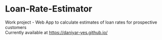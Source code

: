 # Loan-Rate-Estimator
Work project - Web App to calculate estimates of loan rates for prospective customers <br>
Currently available at https://daniyar-yes.github.io/

